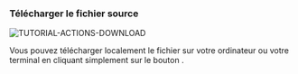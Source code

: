 ### Télécharger le fichier source

<div>
  <img
    alt="TUTORIAL-ACTIONS-DOWNLOAD"
    src="https://raw.githubusercontent.com/multi-coop/vizboard-website-content/main/images/tutorial/commented/tutorial-05.png"
    />
</div>

Vous pouvez télécharger localement le fichier sur votre ordinateur ou votre terminal en cliquant simplement sur le bouton <span class="icon"><i class="mdi mdi-download"></i></span> .
